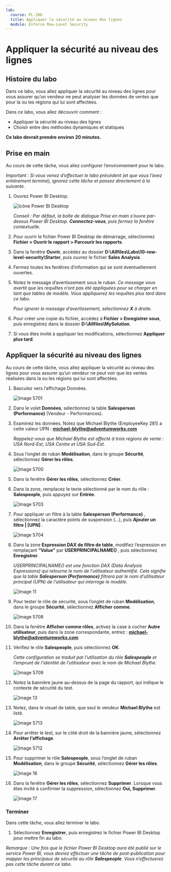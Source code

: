 ```yaml
---
lab:
  course: PL-300
  title: Appliquer la sécurité au niveau des lignes
  module: Enforce Row-Level Security
---
```



# **Appliquer la sécurité au niveau des lignes**

## **Histoire du labo**

Dans ce labo, vous allez appliquer la sécurité au niveau des lignes pour vous assurer qu’un vendeur ne peut analyser les données de ventes que pour la ou les régions qui lui sont affectées.

Dans ce labo, vous allez découvrir comment :

- Appliquer la sécurité au niveau des lignes
- Choisir entre des méthodes dynamiques et statiques

**Ce labo devrait prendre environ 20 minutes.**

## **Prise en main**

Au cours de cette tâche, vous allez configurer l’environnement pour le labo.

*Important : Si vous venez d’effectuer le labo précédent (et que vous l’avez entièrement terminé), ignorez cette tâche et passez directement à la suivante.*

1. Ouvrez Power BI Desktop.

    ![Icône Power BI Desktop](Linked_image_Files/02-load-data-with-power-query-in-power-bi-desktop_image1.png)

    *Conseil : Par défaut, la boîte de dialogue Prise en main s’ouvre par-dessus Power BI Desktop. **Connectez-vous**, puis fermez la fenêtre contextuelle.*

1. Pour ouvrir le fichier Power BI Desktop de démarrage, sélectionnez **Fichier > Ouvrir le rapport > Parcourir les rapports**.

1. Dans la fenêtre **Ouvrir**, accédez au dossier **D:\Allfiles\Labs\10-row-level-security\Starter**, puis ouvrez le fichier **Sales Analysis**.

1. Fermez toutes les fenêtres d’information qui se sont éventuellement ouvertes.

1. Notez le message d’avertissement sous le ruban. *Ce message vous avertit que les requêtes n’ont pas été appliquées pour se charger en tant que tables de modèle. Vous appliquerez les requêtes plus tard dans ce labo.*
    
    *Pour ignorer le message d’avertissement, sélectionnez **X** à droite.*

1. Pour créer une copie du fichier, accédez à **Fichier > Enregistrer sous**, puis enregistrez dans le dossier **D:\Allfiles\MySolution**.

1. Si vous êtes invité à appliquer les modifications, sélectionnez **Appliquer plus tard**.

## **Appliquer la sécurité au niveau des lignes**

Au cours de cette tâche, vous allez appliquer la sécurité au niveau des lignes pour vous assurer qu’un vendeur ne peut voir que les ventes réalisées dans la ou les régions qui lui sont affectées.

1. Basculez vers l’affichage Données.

   ![Image 5701](Linked_image_Files/04-configure-data-model-in-power-bi-desktop-advanced_image20.png)

1. Dans le volet **Données**, sélectionnez la table **Salesperson (Performance)** (Vendeur - Performances).


1. Examinez les données. Notez que Michael Blythe (EmployeeKey 281) a cette valeur UPN : **michael-blythe@adventureworks.com**
    
    *Rappelez-vous que Michael Blythe est affecté à trois régions de vente : USA Nord-Est, USA Centre et USA Sud-Est.*

1. Sous l’onglet de ruban **Modélisation**, dans le groupe **Sécurité**, sélectionnez **Gérer les rôles**.

    ![Image 5700](Linked_image_Files/04-configure-data-model-in-power-bi-desktop-advanced_image21.png)

1. Dans la fenêtre **Gérer les rôles**, sélectionnez **Créer**.

1. Dans la zone, remplacez le texte sélectionné par le nom du rôle : **Salespeople**, puis appuyez sur **Entrée**.

   ![Image 5703](Linked_image_Files/04-configure-data-model-in-power-bi-desktop-advanced_image23.png)

1. Pour appliquer un filtre à la table **Salesperson (Performance)** , sélectionnez la caractère points de suspension (...), puis **Ajouter un filtre \| [UPN]** .

   ![Image 5704](Linked_image_Files/04-configure-data-model-in-power-bi-desktop-advanced_image24.png)

1. Dans la zone **Expression DAX de filtre de table**, modifiez l’expression en remplaçant **“Value”** par **USERPRINCIPALNAME()** , puis sélectionnez **Enregistrer**.
    
    *USERPRINCIPALNAME() est une fonction DAX (Data Analysis Expressions) qui retourne le nom de l’utilisateur authentifié. Cela signifie que la table **Salesperson (Performance)** filtrera par le nom d’utilisateur principal (UPN) de l’utilisateur qui interroge le modèle.*

   ![Image 11](Linked_image_Files/04-configure-data-model-in-power-bi-desktop-advanced_image25.png)

1. Pour tester le rôle de sécurité, sous l’onglet de ruban **Modélisation**, dans le groupe **Sécurité**, sélectionnez **Afficher comme**.

   ![Image 5708](Linked_image_Files/04-configure-data-model-in-power-bi-desktop-advanced_image27.png)

1. Dans la fenêtre **Afficher comme rôles**, activez la case à cocher  **Autre utilisateur**, puis dans la zone correspondante, entrez : **michael-blythe@adventureworks.com**

1. Vérifiez le rôle **Salespeople**, puis sélectionnez **OK**.
    
    *Cette configuration se traduit par l’utilisation du rôle **Salespeople** et l’emprunt de l’identité de l’utilisateur avec le nom de Michael Blythe.*

   ![Image 5709](Linked_image_Files/04-configure-data-model-in-power-bi-desktop-advanced_image28.png)

1. Notez la bannière jaune au-dessus de la page du rapport, qui indique le contexte de sécurité du test.

   ![Image 13](Linked_image_Files/04-configure-data-model-in-power-bi-desktop-advanced_image30.png)

1. Notez, dans le visuel de table, que seul le vendeur **Michael Blythe** est listé.

   ![Image 5713](Linked_image_Files/04-configure-data-model-in-power-bi-desktop-advanced_image31.png)

1. Pour arrêter le test, sur le côté droit de la bannière jaune, sélectionnez **Arrêter l’affichage**.

   ![Image 5712](Linked_image_Files/04-configure-data-model-in-power-bi-desktop-advanced_image32.png)

1. Pour supprimer le rôle **Salespeople**, sous l’onglet de ruban **Modélisation**, dans le groupe **Sécurité**, sélectionnez **Gérer les rôles**.

   ![Image 16](Linked_image_Files/04-configure-data-model-in-power-bi-desktop-advanced_image33.png)

1. Dans la fenêtre **Gérer les rôles**, sélectionnez **Supprimer**. Lorsque vous êtes invité à confirmer la suppression, sélectionnez **Oui, Supprimer**.

   ![Image 17](Linked_image_Files/04-configure-data-model-in-power-bi-desktop-advanced_image34.png)

### **Terminer**

Dans cette tâche, vous allez terminer le labo.

1. Sélectionnez **Enregistrer**, puis enregistrez le fichier Power BI Desktop pour mettre fin au labo.

*Remarque : Une fois que le fichier Power BI Desktop aura été publié sur le service Power BI, vous devrez effectuer une tâche de post-publication pour mapper les principaux de sécurité au rôle **Salespeople**. Vous n’effectuerez pas cette tâche durant ce labo.*
